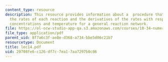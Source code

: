 ```yaml
---
content_type: resource
description: This resource provides information about a  procedure that evaluates
  the rates of each reaction and the derivatives of the rates with respect to the
  concentrations and temperature for a general reaction network.
file: https://ol-ocw-studio-app-qa.s3.amazonaws.com/courses/10-34-numerical-methods-applied-to-chemical-engineering-fall-2005/20708fe6c126df7c7ea17aa7297b0c06_lec14.pdf
file_type: application/pdf
parent_uid: 8f7a6c3f-ae8e-d368-a734-bbe5d06c21b7
resourcetype: Document
title: lec14.pdf
uid: 20708fe6-c126-df7c-7ea1-7aa7297b0c06
---
```

